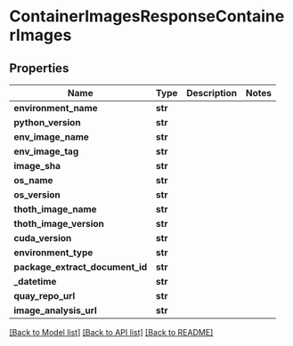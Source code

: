 # ContainerImagesResponseContainerImages

## Properties
Name | Type | Description | Notes
------------ | ------------- | ------------- | -------------
**environment_name** | **str** |  |
**python_version** | **str** |  |
**env_image_name** | **str** |  |
**env_image_tag** | **str** |  |
**image_sha** | **str** |  |
**os_name** | **str** |  |
**os_version** | **str** |  |
**thoth_image_name** | **str** |  |
**thoth_image_version** | **str** |  |
**cuda_version** | **str** |  |
**environment_type** | **str** |  |
**package_extract_document_id** | **str** |  |
**_datetime** | **str** |  |
**quay_repo_url** | **str** |  |
**image_analysis_url** | **str** |  |

[[Back to Model list]](../README.md#documentation-for-models) [[Back to API list]](../README.md#documentation-for-api-endpoints) [[Back to README]](../README.md)

